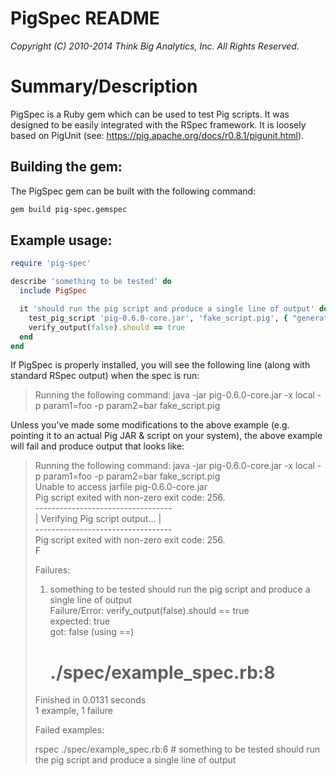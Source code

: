 PigSpec README
==============
*Copyright (C) 2010-2014 Think Big Analytics, Inc. All Rights Reserved.*

Summary/Description
===================
PigSpec is a Ruby gem which can be used to test Pig scripts.  It was designed to be easily integrated with the RSpec framework.  It is loosely based on PigUnit (see: https://pig.apache.org/docs/r0.8.1/pigunit.html).

Building the gem:
-----------------
The PigSpec gem can be built with the following command:

```bash
gem build pig-spec.gemspec
```

Example usage:
--------------
```ruby
require 'pig-spec'

describe 'something to be tested' do
  include PigSpec

  it 'should run the pig script and produce a single line of output' do
    test_pig_script 'pig-0.6.0-core.jar', 'fake_script.pig', { "generated_file.txt" => "PigSpec creates this file. Current time is: #{Time.now}" }, { "output.csv" => "1,2,3,4" }, { "param1" => "foo", "param2" => "bar" }
    verify_output(false).should == true
  end
end
```

If PigSpec is properly installed, you will see the following line (along with standard RSpec output) when the spec is run:

>Running the following command: java -jar pig-0.6.0-core.jar -x local -p param1=foo -p param2=bar fake_script.pig

Unless you've made some modifications to the above example (e.g. pointing it to an actual Pig JAR & script on your system), the above example will fail and produce output that looks like:

>Running the following command: java -jar pig-0.6.0-core.jar -x local -p param1=foo -p param2=bar fake_script.pig  
>Unable to access jarfile pig-0.6.0-core.jar  
>Pig script exited with non-zero exit code: 256.  
>\-\-\-\-\-\-\-\-\-\-\-\-\-\-\-\-\-\-\-\-\-\-\-\-\-\-\-\-\-\-\-\-\-\-  
>| Verifying Pig script output... |  
>\-\-\-\-\-\-\-\-\-\-\-\-\-\-\-\-\-\-\-\-\-\-\-\-\-\-\-\-\-\-\-\-\-\-  
>Pig script exited with non-zero exit code: 256.  
>F
>
>Failures:
>
>  1) something to be tested should run the pig script and produce a single line of output  
>     Failure/Error: verify_output(false).should == true  
>       expected: true  
>            got: false (using ==)  
>     # ./spec/example_spec.rb:8
>
>Finished in 0.0131 seconds  
>1 example, 1 failure
>
>Failed examples:
>
>rspec ./spec/example_spec.rb:6 # something to be tested should run the pig script and produce a single line of output
